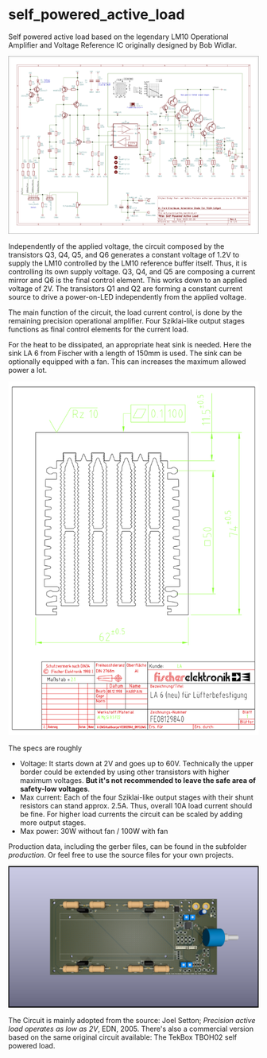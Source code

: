 # self_powered_active_load

Self powered active load based on the legendary LM10 Operational Amplifier and Voltage Reference IC originally designed by Bob Widlar.

![Schematics](self_powered_active_load_schematics.png)

Independently of the applied voltage, the circuit composed by the transistors Q3, Q4, Q5, and Q6 generates a constant voltage of 1.2V to supply the LM10 controlled by the LM10 reference buffer itself. Thus, it is controlling its own supply voltage. Q3, Q4, and Q5 are composing a current mirror and Q6 is the final control element. This works down to an applied voltage of 2V. The transistors Q1 and Q2 are forming a constant current source to drive a power-on-LED independently from the applied voltage.

The main function of the circuit, the load current control, is done by the remaining precision operational amplifier. Four Sziklai-like output stages functions as final control elements for the current load.

For the heat to be dissipated, an appropriate heat sink is needed. Here the sink LA 6 from Fischer with a length of 150mm is used. The sink can be optionally equipped with a fan. This can increases the maximum allowed power a lot.

![Schematics](la_6.png)

The specs are roughly
- Voltage: It starts down at 2V and goes up to 60V. Technically the upper border could be extended by using other transistors with higher maximum voltages. **But it's not recommended to leave the safe area of safety-low voltages**.
- Max current: Each of the four Sziklai-like output stages with their shunt resistors can stand approx. 2.5A. Thus, overall 10A load current should be fine. For higher load currents the circuit can be scaled by adding more output stages.
- Max power: 30W without fan / 100W with fan

Production data, including the gerber files, can be found in the subfolder _production_. Or feel free to use the source files for your own projects.

![Schematics](self_powered_active_load.png)

The Circuit is mainly adopted from the source: Joel Setton; _Precision active load operates as low as 2V_, EDN, 2005. There's also a commercial version based on the same original circuit available: The TekBox TBOH02 self powered load.